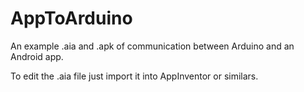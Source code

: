 # AppToArduino
An example .aia and .apk  of communication between Arduino and an Android app.

To edit the .aia file just import it into AppInventor or similars.

